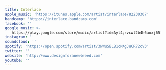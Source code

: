 ```yaml
---
title: Interlace
apple_music: 'https://itunes.apple.com/artist/interlace/82230307'
bandcamp: 'https://interlace.bandcamp.com'
facebook: ''
google_music: >-
   https://play.google.com/store/music/artist?id=Ayl4grvcwt2b4h6aoxj65fceqbu
instagram: ''
soundcloud: ''
spotify: 'https://open.spotify.com/artist/3NWuSBLB1cNAgJuCR72cV3'
twitter: ''
website: 'http://www.designforanewbreed.com'
youtube: ''
---
```

